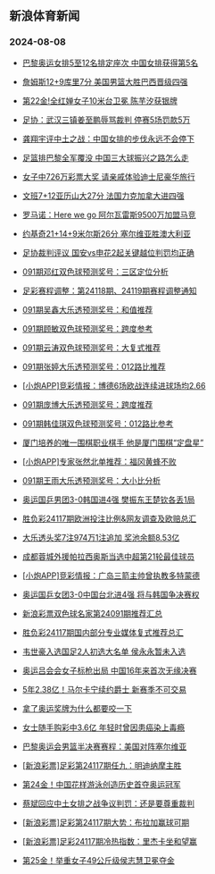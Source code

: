 ## 新浪体育新闻 
### 2024-08-08

+ [巴黎奥运女排5至12名排定座次 中国女排获得第5名](https://sports.sina.com.cn/others/volleyball/2024-08-07/doc-inchukkp6109421.shtml)

+ [詹姆斯12+9库里7分 美国男篮大胜巴西晋级四强](https://sports.sina.com.cn/basketball/nba/2024-08-07/doc-inchukkp6111760.shtml)

+ [第22金!全红婵女子10米台卫冕 陈芋汐获银牌](https://sports.sina.com.cn/others/diving/2024-08-07/doc-inchukkp6124917.shtml)

+ [足协：武汉三镇姜至鹏辱骂裁判 停赛5场罚款5万](https://sports.sina.com.cn/china/2024-08-07/doc-inchuqsi9242716.shtml)

+ [龚翔宇评中土之战：中国女排的步伐永远不会停下](https://sports.sina.com.cn/others/volleyball/2024-08-07/doc-inchukkh7320838.shtml)

+ [足篮排巴黎全军覆没 中国三大球振兴之路怎么走](https://sports.sina.com.cn/china/2024-08-07/doc-inchukkp6114556.shtml)

+ [女子中726万彩票大奖 请亲戚体验迪士尼豪华旅行](https://sports.sina.com.cn/l/2024-08-07/doc-inchukkm9337905.shtml)

+ [文班7+12亚历山大27分 法国力克加拿大进四强](https://sports.sina.com.cn/basketball/nba/2024-08-07/doc-inchukkp6110016.shtml)

+ [罗马诺：Here we go 阿尔瓦雷斯9500万加盟马竞](https://sports.sina.com.cn/g/pl/2024-08-07/doc-inchuqsi9230087.shtml)

+ [约基奇21+14+9米尔斯26分 塞尔维亚胜澳大利亚](https://sports.sina.com.cn/basketball/nba/2024-08-07/doc-inchukkm9329629.shtml)

+ [足协裁判评议 国安vs申花2起关键越位判罚均正确](https://sports.sina.com.cn/china/2024-08-07/doc-inchvscu3565015.shtml)

+ [091期邓红双色球预测奖号：三区定位分析](https://sports.sina.com.cn/l/2024-08-07/doc-inchuzfy7054682.shtml)

+ [足彩赛程调整：第24118期、24119期赛程调整通知](https://sports.sina.com.cn/l/2024-08-07/doc-inchvfpw6952808.shtml)

+ [091期吴鑫大乐透预测奖号：和值推荐](https://sports.sina.com.cn/l/2024-08-07/doc-inchuzhh2812319.shtml)

+ [091期顾敏双色球预测奖号：跨度参考](https://sports.sina.com.cn/l/2024-08-07/doc-inchuzha3833857.shtml)

+ [091期云涛双色球预测奖号：大复式推荐](https://sports.sina.com.cn/l/2024-08-07/doc-inchuzhf5865991.shtml)

+ [091期张婷大乐透预测奖号：012路比推荐](https://sports.sina.com.cn/l/2024-08-07/doc-inchuzhf5871089.shtml)

+ [[小炮APP]竞彩情报：博德6场欧战连续进球场均2.66](https://sports.sina.com.cn/l/2024-08-07/doc-inchuqsm6045998.shtml)

+ [091期庞博大乐透预测奖号：跨度推荐](https://sports.sina.com.cn/l/2024-08-07/doc-inchuzhh2812925.shtml)

+ [091期韩佳琪双色球预测奖号：012路比参考](https://sports.sina.com.cn/l/2024-08-07/doc-inchuzhc9089728.shtml)

+ [厦门培养的唯一围棋职业棋手 他是厦门围棋“定盘星”](https://sports.sina.com.cn/go/2024-08-07/doc-inchuuya7142873.shtml)

+ [[小炮APP]专家张然北单推荐：福冈黄蜂不败](https://sports.sina.com.cn/l/2024-08-07/doc-inchuzfy7069054.shtml)

+ [091期王雨大乐透预测奖号：大小比分析](https://sports.sina.com.cn/l/2024-08-07/doc-inchuzfy7061392.shtml)

+ [奥运国乒男团3-0韩国进4强 樊振东王楚钦各丢1局](https://sports.sina.com.cn/others/pingpang/2024-08-07/doc-inchvmwa2618419.shtml)

+ [胜负彩24117期欧洲投注比例&网友调查及欧赔总汇](https://sports.sina.com.cn/l/2024-08-07/doc-inchuqse7198825.shtml)

+ [大乐透头奖7注974万1注追加 奖池余额8.53亿](https://sports.sina.com.cn/l/2024-08-07/doc-inchvwms3471544.shtml)

+ [成都蓉城外援帕拉西奥斯当选中超第21轮最佳球员](https://sports.sina.com.cn/china/2024-08-07/doc-inchukkh7306339.shtml)

+ [[小炮APP]竞彩情报：广岛三箭主帅曾执教多特蒙德](https://sports.sina.com.cn/l/2024-08-07/doc-inchuqsm6046737.shtml)

+ [奥运国乒女团3-0中国台北进4强 将与韩国争决赛权](https://sports.sina.com.cn/others/pingpang/2024-08-07/doc-inchvwmx9201263.shtml)

+ [新浪彩票双色球名家第24091期推荐汇总](https://sports.sina.com.cn/l/2024-08-07/doc-inchuuyf9169606.shtml)

+ [胜负彩24117期国内部分专业媒体复式推荐总汇](https://sports.sina.com.cn/l/2024-08-07/doc-inchuuye3912828.shtml)

+ [韦世豪入选国足2人初选大名单 侯永永暂未入选](https://sports.sina.com.cn/china/2024-08-07/doc-inchvmwc9423215.shtml)

+ [奥运吕会会女子标枪出局 中国16年来首次无缘决赛](https://sports.sina.com.cn/others/athletics/2024-08-07/doc-inchvsee7458993.shtml)

+ [5年2.38亿！马尔卡宁续约爵士 新赛季不可交易](https://sports.sina.com.cn/basketball/nba/2024-08-08/doc-inchwtrs6935494.shtml)

+ [拿了奥运奖牌为什么都要咬一下](https://sports.sina.com.cn/g/pl/2024-08-07/doc-inchuqse7237542.shtml)

+ [女士随手购彩中3.6亿 年轻时曾因患癌染上毒瘾](https://sports.sina.com.cn/l/2024-08-08/doc-inchwtrp8764670.shtml)

+ [巴黎奥运会男篮半决赛赛程：美国对阵塞尔维亚](https://sports.sina.com.cn/basketball/nba/2024-08-08/doc-inchwpir8886644.shtml)

+ [[新浪彩票]足彩第24117期任九：明迪纳摩主胜](https://sports.sina.com.cn/l/2024-08-08/doc-inchwtrs6947403.shtml)

+ [第24金！中国花样游泳创造历史首夺奥运冠军](https://sports.sina.com.cn/others/synchronise/2024-08-08/doc-inchwtrs6949394.shtml)

+ [蔡斌回应中土女排之战争议判罚：还是要尊重裁判](https://sports.sina.com.cn/others/volleyball/2024-08-08/doc-inchwxxq6859026.shtml)

+ [[新浪彩票]足彩第24117期大势：布拉加赢球可期](https://sports.sina.com.cn/l/2024-08-08/doc-inchwtrh3060788.shtml)

+ [[新浪彩票]足彩24117期冷热指数：里杰卡坐和望赢](https://sports.sina.com.cn/l/2024-08-08/doc-inchwtrh3063040.shtml)

+ [第25金！举重女子49公斤级侯志慧卫冕夺金](https://sports.sina.com.cn/others/weightlift/2024-08-08/doc-inchwxxm8695585.shtml)

